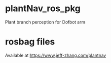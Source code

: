 # plantNav_ros_pkg
Plant branch perception for Dofbot arm
# rosbag files
Available at https://www.jeff-zhang.com/plantnav
